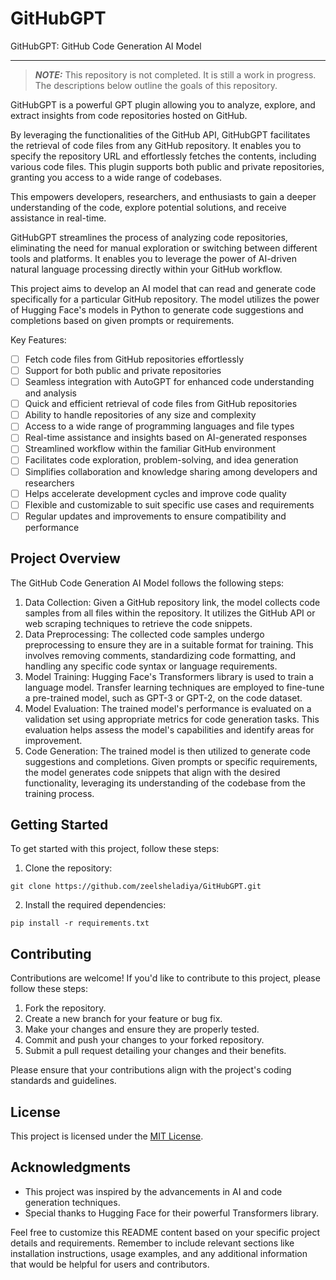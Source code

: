 # GitHubGPT
GitHubGPT: GitHub Code Generation AI Model

-------

> **_NOTE:_**  This repository is not completed. It is still a work in progress. The descriptions below outline the goals of this repository.

GitHubGPT is a powerful GPT plugin allowing you to analyze, explore, and extract insights from code repositories hosted on GitHub.

By leveraging the functionalities of the GitHub API, GitHubGPT facilitates the retrieval of code files from any GitHub repository. It enables you to specify the repository URL and effortlessly fetches the contents, including various code files. This plugin supports both public and private repositories, granting you access to a wide range of codebases.

This empowers developers, researchers, and enthusiasts to gain a deeper understanding of the code, explore potential solutions, and receive assistance in real-time.

GitHubGPT streamlines the process of analyzing code repositories, eliminating the need for manual exploration or switching between different tools and platforms. It enables you to leverage the power of AI-driven natural language processing directly within your GitHub workflow.

This project aims to develop an AI model that can read and generate code specifically for a particular GitHub repository. The model utilizes the power of Hugging Face's models in Python to generate code suggestions and completions based on given prompts or requirements.

Key Features:
- [ ] Fetch code files from GitHub repositories effortlessly
- [ ] Support for both public and private repositories
- [ ] Seamless integration with AutoGPT for enhanced code understanding and analysis
- [ ] Quick and efficient retrieval of code files from GitHub repositories
- [ ] Ability to handle repositories of any size and complexity
- [ ] Access to a wide range of programming languages and file types
- [ ] Real-time assistance and insights based on AI-generated responses
- [ ] Streamlined workflow within the familiar GitHub environment
- [ ] Facilitates code exploration, problem-solving, and idea generation
- [ ] Simplifies collaboration and knowledge sharing among developers and researchers
- [ ] Helps accelerate development cycles and improve code quality
- [ ] Flexible and customizable to suit specific use cases and requirements
- [ ] Regular updates and improvements to ensure compatibility and performance

## Project Overview

The GitHub Code Generation AI Model follows the following steps:

1. Data Collection: Given a GitHub repository link, the model collects code samples from all files within the repository. It utilizes the GitHub API or web scraping techniques to retrieve the code snippets.
2. Data Preprocessing: The collected code samples undergo preprocessing to ensure they are in a suitable format for training. This involves removing comments, standardizing code formatting, and handling any specific code syntax or language requirements.
3. Model Training: Hugging Face's Transformers library is used to train a language model. Transfer learning techniques are employed to fine-tune a pre-trained model, such as GPT-3 or GPT-2, on the code dataset.
4. Model Evaluation: The trained model's performance is evaluated on a validation set using appropriate metrics for code generation tasks. This evaluation helps assess the model's capabilities and identify areas for improvement.
5. Code Generation: The trained model is then utilized to generate code suggestions and completions. Given prompts or specific requirements, the model generates code snippets that align with the desired functionality, leveraging its understanding of the codebase from the training process.


## Getting Started

To get started with this project, follow these steps:

1. Clone the repository:
```
git clone https://github.com/zeelsheladiya/GitHubGPT.git
```

2. Install the required dependencies:
```
pip install -r requirements.txt
```

## Contributing

Contributions are welcome! If you'd like to contribute to this project, please follow these steps:

1. Fork the repository.
2. Create a new branch for your feature or bug fix.
3. Make your changes and ensure they are properly tested.
4. Commit and push your changes to your forked repository.
5. Submit a pull request detailing your changes and their benefits.

Please ensure that your contributions align with the project's coding standards and guidelines.

## License

This project is licensed under the [MIT License](LICENSE).

## Acknowledgments

- This project was inspired by the advancements in AI and code generation techniques.
- Special thanks to Hugging Face for their powerful Transformers library.

Feel free to customize this README content based on your specific project details and requirements. Remember to include relevant sections like installation instructions, usage examples, and any additional information that would be helpful for users and contributors.
